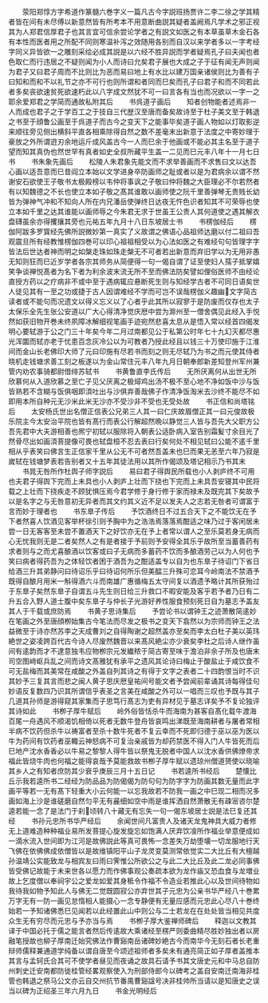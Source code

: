 <!-- { "loadSidebar": true } -->
　　荥阳郑惇方字希道作篆髓六巻字义一篇凡古今字説班扬贾许二李二徐之学其精者皆在间有未尽傅以新意然皆有所考本不用意断曲説其疑者盖阙焉凡学术之邪正视其为人郑君信厚君子也其言宜可信余尝论学者之有説文如医之有本草虽草木金石各有本性而医者用之所配不同则寒温补泻之效随用各别而自汉以来学者多以一字考经字同义异皆欲一之雕刻采绘必成其説是以六经不胜异説而学者疑焉孔子曰夫闻也者色取仁而行违居之不疑则闻为小人而诗曰允矣君子展也大成之子于征有闻无声则闻为君子又曰君子周而不比则比为恶而易曰地上有水比以建万国亲诸侯则比为善有子曰知和而和不以礼节之亦不可行也则所谓和者同而巳矣而孔子曰君子和而不同若此者多矣丧欲速贫死欲速朽此以八字成文然犹不可一曰言各有当也而况欲以一字一之耶余爱郑君之学简而通故私附其后
　　书呉道子画后
　　知者创物能者述焉非一人而成也君子之于学百工之于技自三代歴汉至唐而备矣故诗至于杜子美文至于韩退之书至于顔鲁公画至于呉道子而古今之变天下之能事毕矣道子画人物如以灯取影逆来顺往旁见侧出横斜平直各相乘除得自然之数不差毫末出新意于法度之中寄妙理于豪放之外所谓逰刃余地运斤成风盖古今一人而巳余于他画或不能必其主名至于道子望而知其真伪也然世罕有真者如史全叔所藏平生盖一二见而巳元丰八年十一月七日书
　　书朱象先画后
　　松陵人朱君象先能文而不求举善画而不求售曰文以达吾心画以适吾意而巳昔阎立本始以文学进身卒防画师之耻或者以是为君病余以谓不然谢安石欲使王子敬书太极殿榜以韦仲将事讽之子敬曰仲将魏之大臣理必不尔若然者有以知魏德之不长也使立本如子敬之髙其谁敢以画师使之阮千里善弹琴无贵贱长幼皆为弹神气冲和不知向人所在内兄潘岳使弹终日达夜无忤色识者知其不可荣辱也使立本如千里之达其谁能以画师辱之今朱君无求于世虽王公贵人其何道使之遇其解衣盘礴虽余亦得攫攘其旁也元祐五年九月十八日东坡居士书
　　书楞伽经后
　　楞伽阿跋多罗寳经先佛所説微妙第一真实了义故谓之佛语心品祖师达磨以付二祖曰吾观震旦所有经教惟楞伽四巻可以印心祖祖相受以为心法如医之有难经句句皆理字字皆法后世达者神而明之如槃走珠如珠走槃无不可者若出新意而弃旧学以为无用非愚无知则狂而巳近岁学者各宗其师务从简便得一句一偈自谓了证至使妇人孺子抵掌嬉笑争谈禅悦髙者为名下者为利余波末流无所不至而佛法防矣譬如俚俗医师不由经论直授方药以之疗病非不或中至于遇病辄应悬断死生则与知经学古者不可同日语矣世人徒见其有一至之功或捷于古人因谓难经不学而可岂不误哉楞伽义趣幽文字简古读者或不能句而况遗文以得义忘义以了心者乎此其所以寂寥于是防废而仅存也太子太保乐全先生张公安道以广大心得清净觉庆厯中尝为滁州至一僧舍偶见此经入手悦然如获旧物开巻未终夙障冰解细视笔画手迹宛然悲喜太息从是悟入常以经首四偈发明心要轼游于公之门三十年矣今年二月过南都见公于私第公时年七十九幻灭都尽惠光浑圜而轼亦老于忧患百念灰冷公以为可教者乃授此经且以钱三十万使印施于江淮间而金山长老佛印大师了元曰印施有尽若书而刻之则无尽轼乃为书之而元使其侍者晓机走钱塘求善工刻之板遂以为金山常住元丰八年九月日朝奉郎新差知登州军州兼管内劝农事骑都尉借绯苏轼书
　　书黄鲁直李氏传后
　　无所厌离何从出世无所欣慕何从入道欣慕之至亡子见父厌离之极燖鸡出汤不极不至心地不净如饭中沙与饭皆熟若不含糊与饭俱咽即湏吐出与沙俱弃善哉佛子作清净饭淘米去沙终不能尽不如即用本所自种元无沙米此米无沙亦不受沙非不受也无受处故
　　书正信和尚塔铭后
　　太安杨氏世出名僧正信表公兄弟三人其一曰仁庆故眉僧正其一曰元俊故极乐院主今太安治平院也皆有髙行而表公行解超然晩以静觉三人皆与吾先大父职方公吾先君中大夫游相善也熈宁初轼以服除将入朝表公适卧病入室告别霜髪寸余目光了然骨尽出如画湏菩提像可畏也轼盘桓不忍去表曰行矣何处不相见轼曰公能不逺千里相从乎表笑曰佛言生正信家千里从公无不可者然吾盖未也巳而果无恙至六年乃寂是嵗轼在钱塘梦表若告别者又十五年其徒法用以其所作偈颂及塔记相示乃书其末
　　书晁无咎所作杜舆子师字説后
　　易曰君子得舆民所载也小人剥庐终不可用也夫君子得舆下完而上未具也小人剥庐上壮而下挠也下完而上未具吾安寝其中民将载之上壮而下挠疾走不顾犹惧压焉今君学修于身行修于家而禄未及既完其下矣故予以是名字之与无咎意初无异者而其文约其义近不足以发夫人之志若无咎者可谓富于言而妙于理者也
　　书东臯子传后
　　予饮酒终日不过五合天下之不能饮无在予下者然喜人饮酒见客举杯徐引则予胸中为之浩浩焉落落焉酣适之味乃过于客闲居未尝一日无客客至未尝不置酒天下之好饮亦无在予上者常以谓人之至乐莫若身无病而心无忧我则无是二者矣然人之有是者接于予前则予安得全其乐乎故所至当蓄善药有求者则与之而尤喜酿酒以饮客或曰子无病而多蓄药不饮而多酿酒劳己以为人何也予笑曰病者得药吾为之体轻饮者困于酒吾为之酣适盖专以自为也东臯子待诏门下省日给酒三升其弟静问曰待诏乐乎曰待诏何所乐但美醖三升殊可恋耳今岭南法不禁酒予既得自酿月用米一斛得酒六斗而南雄广惠循梅五太守间复以酒遗予略计其所获殆过于东臯子矣然东臯子自谓五斗先生则日给三升救口不暇安能及客乎若予者乃日有二升五合入野人道士腹中矣东臯子与仲长子光游好养性服食预刻死日自为墓志予盖友其人于千载或庶防焉
　　书黄子思诗集后
　　予尝论书以谓钟王之迹萧散简逺妙在笔画之外至唐顔栁始集古今笔法而尽发之极书之变天下翕然以为宗师而钟王之法益微至于诗亦然苏李之天成曹刘之自得陶谢之超然盖亦至矣而李太白杜子美以英玮絶世之姿凌跨百代古今诗人尽废然魏晋以来髙风絶尘亦少衰矣李杜之后诗人继作虽间有逺韵而才不逮意独韦应物栁宗元发纎秾于简古寄至味于澹泊非余子所及也唐末司空图﨑岖兵乱之间而诗文髙雅犹有承平之遗风其论诗曰梅止于酸盐止于咸饮食不可无盐梅而其美常在咸酸之外盖自列其诗之有得于文字之表者二十四韵恨当时不识其妙予三复其言而悲之闽人黄子思庆厯皇祐间号能文者予尝闻前辈诵其诗每得佳句妙语反复数四乃识其所谓信乎表圣之言美在咸酸之外可以一唱而三叹也予既与其子几道其孙师是游得窥其家集而子思笃行髙志为吏有异材见于墓志详矣予不复论独评其诗如此
　　书栁子厚牛赋后
　　岭外俗皆恬杀牛而海南为甚客自髙化载牛渡海百尾一舟遇风不顺渴饥相倚以死者无数牛登舟皆哀鸣出涕既至海南耕者与屠者常相半病不饮药但杀牛以祷富者至杀十数牛死者不复云幸而不死即归德于巫以巫为医以牛为药间有饮药者巫輙云神怒病不可复治亲戚皆为却药禁医不得入门人牛皆死而后巳地产沈水香香必以牛易之黎黎人得牛皆以祭鬼无脱者中国人以沈水香供佛燎帝求福此皆烧牛肉也何福之能得哀哉予莫能救故书栁子厚牛赋以遗琼州僧道赟使以晓喻其乡人之有知者庶防其少衰乎庚辰三月十五日记
　　书若逵所书经后
　　楚懐比丘示我若逵所书二经经为防品品为防偈偈为防句句为防字字为防画其数无量而此字画平等若一无有髙下轻重大小云何能一以忘我故若不防我一画之中巳现二相而况多画如海上沙是谁磋磨自然匀平无有麄细如空中雨是谁挥洒自然萧散无有疎宻咨尔楚逵若能一念了是法门于刹顷转八十藏无有忘失一句一偈东坡居士説是法巳复还其经
　　书孙元忠所书华严经后
　　余闻世间凡富贵人及诸天龙鬼神具大威力者修无上道难造种种福业易所发菩提心旋发旋忘如饱满人厌弃饮飡所作福业举意便成如一滴水流入世间即为江河是故佛説此等真可畏怖一念差失万劫堕壊一切龙服地行天飞佛在依佛佛成依僧皆以是故维镇阳平山子龙灵变莫测常依觉实二大比丘有大檀越孙温靖公实能致龙与相宾友曰雨曰霁惟公所欲公之与此二大比丘及此二龙必同事佛皆受佛记故能于未来世各以愿力而作佛事观公奏疏本欲为龙作庙又恐血食与龙増业故上乞度僧以奉祠宇公之爱龙如爱其身秪令作福不令造业若推此心以及世间待物如我待我如物予知此人与佛无二觉既圆寂公亦弃世其子元忠为公亲书华严经八十巻累万字无有一防一画见怠惰相人能摄心一念专静便有无量应感而元忠此心尽八十巻终始若一予知诸佛悉巳见闻若以此经置此山中则公与二士若龙在在处处皆当相见共度众生无有穷尽而元忠与予亦当与焉
　　书栁子厚大鉴禅师碑后
　　释迦以文教其译于中国必托于儒之能言者然后传逺故大乘诸经至楞严则委曲精尽胜妙独出者以房融笔授故也柳子厚南迁始究佛法作曹谿南岳诸碑妙絶古今而南华今无刻石者长老重辩师儒释兼通道学纯备以谓自唐至今颂述祖师者多矣未有通亮简正如子厚者盖推本其言与孟轲氏合其可不使学者昼见而夜诵之故具石请予书其文唐史元和中马总自防州刺史迁安南都防徙桂管经畧观察使入为刑部侍郎今以碑考之盖自安南迁南海非桂管也韩退之祭马公文亦云自交州抗节番禺曹谿諡号决非桂帅所当请以是知唐史之误当以碑为正绍圣三年六月九日
　　书金光明经后
